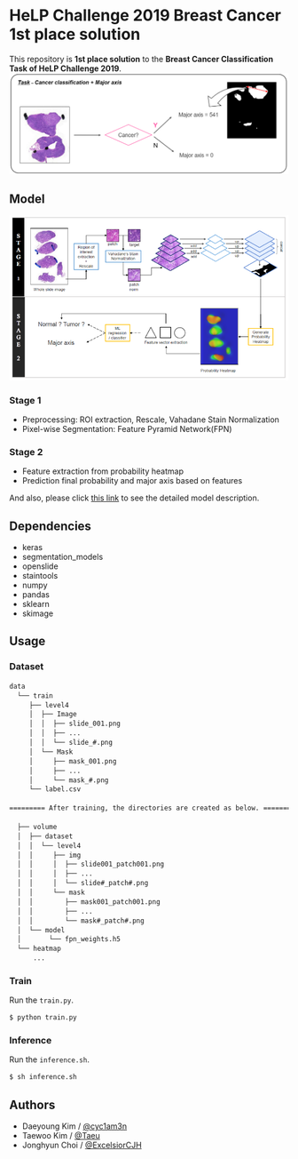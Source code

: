 # HeLP Challenge 2019 Breast Cancer 1st place solution

This repository is **1st place solution** to the **Breast Cancer Classification Task of HeLP Challenge 2019**.  
![task_description](./assets/task_description.png)


## Model
![model_description](./assets/model_description.png)
### Stage 1
- Preprocessing: ROI extraction, Rescale, Vahadane Stain Normalization
- Pixel-wise Segmentation: Feature Pyramid Network(FPN)
### Stage 2
- Feature extraction from probability heatmap
- Prediction final probability and major axis based on features

And also, please click [this link](./assets/slide.pdf) to see the detailed model description.

## Dependencies
- keras
- segmentation_models
- openslide
- staintools
- numpy
- pandas
- sklearn
- skimage

## Usage

### Dataset

```bash
data
  └── train
     ├── level4
     │  ├── Image
     │  │  ├── slide_001.png
     │  │  ├── ...
     │  │  └── slide_#.png
     │  └── Mask
     │     ├── mask_001.png
     │	   ├── ...
     │	   └── mask_#.png
     └── label.csv
            
========= After training, the directories are created as below. =========

  ├── volume
  │  ├── dataset
  │  │  └── level4 
  │  │     ├── img
  │  │	   │  ├── slide001_patch001.png
  │  │ 	   │  ├── ...
  │  │     │  └── slide#_patch#.png
  │  │	   └── mask
  │  │	      ├── mask001_patch001.png
  │  │        ├── ...
  │  │        └── mask#_patch#.png
  │  └── model
  │       └── fpn_weights.h5
  └── heatmap
      ...
```



### Train
Run the `train.py`.  
```bash
$ python train.py
```
### Inference
Run the `inference.sh`.
```bash
$ sh inference.sh
```

## Authors
- Daeyoung Kim / [@cyc1am3n](https://github.com/cyc1am3n)  
- Taewoo Kim / [@Taeu](https://github.com/Taeu)  
- Jonghyun Choi / [@ExcelsiorCJH](https://github.com/ExcelsiorCJH)
